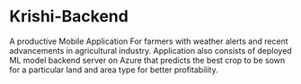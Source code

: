 # Krishi-Backend

A productive Mobile Application For farmers with weather alerts and recent advancements in agricultural industry. Application also consists of deployed ML model  backend server on Azure that predicts the best crop to be sown for a particular land and area type for better profitability.  
